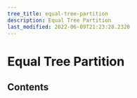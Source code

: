 ```yaml
---
tree_title: equal-tree-partition
description: Equal Tree Partition
last_modified: 2022-06-09T21:23:28.2328
---
```


# Equal Tree Partition

## Contents
